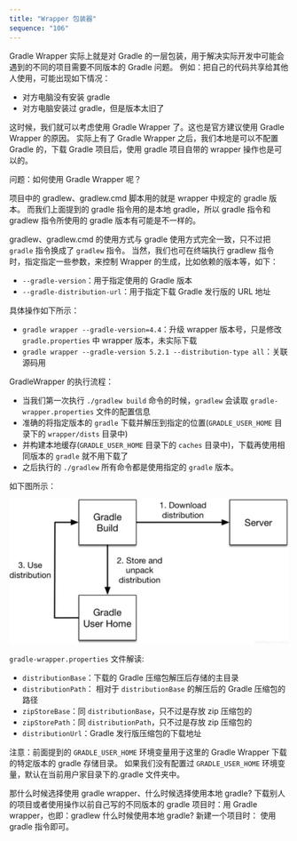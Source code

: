 ```yaml
---
title: "Wrapper 包装器"
sequence: "106"
---
```


Gradle Wrapper 实际上就是对 Gradle 的一层包装，用于解决实际开发中可能会遇到的不同的项目需要不同版本的 Gradle 问题。
例如：把自己的代码共享给其他人使用，可能出现如下情况：

- 对方电脑没有安装 gradle
- 对方电脑安装过 gradle，但是版本太旧了

这时候，我们就可以考虑使用 Gradle Wrapper 了。这也是官方建议使用 Gradle Wrapper 的原因。
实际上有了 Gradle Wrapper 之后，我们本地是可以不配置 Gradle 的，下载 Gradle 项目后，使用 gradle 项目自带的 wrapper 操作也是可以的。

问题：如何使用 Gradle Wrapper 呢？

项目中的 gradlew、gradlew.cmd 脚本用的就是 wrapper 中规定的 gradle 版本。
而我们上面提到的 gradle 指令用的是本地 gradle，所以 gradle 指令和 gradlew 指令所使用的 gradle 版本有可能是不一样的。

gradlew、gradlew.cmd 的使用方式与 gradle 使用方式完全一致，只不过把 `gradle` 指令换成了 `gradlew` 指令。
当然，我们也可在终端执行 gradlew 指令时，指定指定一些参数，来控制 Wrapper 的生成，比如依赖的版本等，如下：

- `--gradle-version`：用于指定使用的 Gradle 版本
- `--gradle-distribution-url`：用于指定下载 Gradle 发行版的 URL 地址

具体操作如下所示：

- `gradle wrapper --gradle-version=4.4`：升级 wrapper 版本号，只是修改 `gradle.properties` 中 wrapper 版本，未实际下载
- `gradle wrapper --gradle-version 5.2.1 --distribution-type all`：关联源码用

GradleWrapper 的执行流程：

- 当我们第一次执行 `./gradlew build` 命令的时候，`gradlew` 会读取 `gradle-wrapper.properties` 文件的配置信息
- 准确的将指定版本的 `gradle` 下载并解压到指定的位置(`GRADLE_USER_HOME` 目录下的 `wrapper/dists` 目录中)
- 并构建本地缓存(`GRADLE_USER_HOME` 目录下的 `caches` 目录中)，下载再使用相同版本的 `gradle` 就不用下载了
- 之后执行的 `./gradlew` 所有命令都是使用指定的 `gradle` 版本。

如下图所示：

![](/assets/images/gradle/gradle-wrapper-dist.jpeg)

`gradle-wrapper.properties` 文件解读:

- `distributionBase`：下载的 Gradle 压缩包解压后存储的主目录
- `distributionPath`： 相对于 `distributionBase` 的解压后的 Gradle 压缩包的路径
- `zipStoreBase`：同 `distributionBase`，只不过是存放 zip 压缩包的
- `zipStorePath`：同 `distributionPath`，只不过是存放 zip 压缩包的
- `distributionUrl`：Gradle 发行版压缩包的下载地址

注意：前面提到的 `GRADLE_USER_HOME` 环境变量用于这里的 Gradle Wrapper 下载的特定版本的 gradle 存储目录。
如果我们没有配置过 `GRADLE_USER_HOME` 环境变量，默认在当前用户家目录下的.gradle 文件夹中。

那什么时候选择使用 gradle wrapper、什么时候选择使用本地 gradle?
下载别人的项目或者使用操作以前自己写的不同版本的 gradle 项目时：用 Gradle wrapper，也即：gradlew
什么时候使用本地 gradle? 新建一个项目时： 使用 gradle 指令即可。
